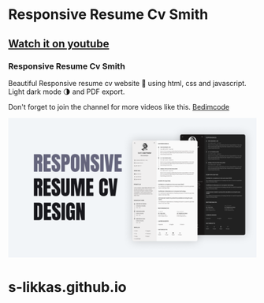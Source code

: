 # Responsive Resume Cv Smith
## [Watch it on youtube]()
### Responsive Resume Cv Smith
Beautiful Responsive resume cv website 📄 using html, css and javascript. Light dark mode 🌗 and PDF export.

Don't forget to join the channel for more videos like this. [Bedimcode](https://www.youtube.com/c/Bedimcode)

![Resume cv](/preview.png)
# s-likkas.github.io
